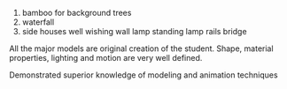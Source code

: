 1. bamboo for background trees
2. waterfall
3. side houses
well
wishing wall
lamp
standing lamp
rails
bridge

All the major models are original creation of the student.
Shape, 
material properties, 
lighting and
motion are very well defined.

Demonstrated superior knowledge of 
modeling and 
animation techniques